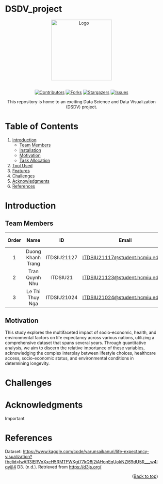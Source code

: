 # DSDV_project
<div id="header" align="center">
<!-- PROJECT LOGO -->   <img src="./assets/logo/logo.png" alt="Logo" width="200" height="200">
</div>
</br>

<!-- Shield.io Badges -->
<div align="center">
	
[![Contributors][contributors-shield]][contributors-url]
[![Forks][forks-shield]][forks-url]
[![Stargazers][stars-shield]][stars-url]
[![Issues][issues-shield]][issues-url]

</div>


<!-- Welcome line -->
<p align="center">
  This repository is home to an exciting Data Science and Data Visualization (DSDV) project.
</p>

<!-- TABLE OF CONTENTS -->
# Table of Contents
  <ol>
    <li>
      <a href="#Introduction">Introduction</a>
      <ul>
        <li><a href="#Team-members">Team Members</a></li>
	<li><a href="#installation">Installation</a></li>
	<li><a href="#motivation">Motivation</a></li>
	<li><a href="#task-allocation">Task Allocation</a></li>      
      </ul>
    </li>
    <li><a href="#Tool-Used">Tool Used</a></li>
    <li><a href="#features">Features</a></li>
    <li><a href="#challenges">Challenges</a></li>
    <li><a href="#acknowledgments">Acknowledgments</a></li>
    <li><a href="#references">References</a></li>
  </ol>

<!-- ABOUT THE PROJECT -->
# Introduction 
<p align="justify">

</p>

<!-- TEAM MEMBERS -->
## Team Members 

| Order |         Name          |     ID      |                  Email                  |                       Github account                        |                              Facebook                              |
| :---: | :-------------------: | :---------: |:---------------------------------------:| :---------------------------------------------------------: | :----------------------------------------------------------------: |
|   1   | Duong Khanh Trang | ITDSIU21127|  ITDSIU21117@student.hcmiu.edu.vn | [Dyceejl](https://github.com/Dyceejl) | [Khánh Chang](https://www.facebook.com/profile.php?id=100094699865328) |
|   2   | Tran Quynh Nhu | ITDSIU21 |  ITDSIU21123@student.hcmiu.edu.vn | [tronldau](https://github.com/tronldau) | [Trần Như](https://www.facebook.com/profile.php?id=100007911467259) |
|   3   | Le Thi Thuy Nga | ITDSIU21024 | ITDSIU21024@student.hcmiu.edu.vn | [Schrrodinger](https://github.com/Schrrodinger) | [Thuy Nga](https://www.facebook.com/profile.php?id=100032005854236) |


<!-- INSTALLATION -->

<!-- MOTIVATION -->
## Motivation 
This study explores the multifaceted impact of socio-economic, health, and environmental factors on life expectancy across various nations, utilizing a comprehensive dataset that spans several years. Through quantitative analysis, we aim to discern the relative importance of these variables, acknowledging the complex interplay between lifestyle choices, healthcare access, socio-economic status, and environmental conditions in determining longevity.
<p align="justify">

</p>


<!-- CHALLENGES -->
# Challenges

<!-- ACKNOWLEDGMENTS -->
# Acknowledgments

> [!IMPORTANT]

<p align="justify">

</p>

<!-- REFERENCES -->
# References
Dataset: https://www.kaggle.com/code/varunsaikanuri/life-expectancy-visualization?fbclid=IwAR3lERVqXxcH5RMTFWKgt77kQ8j2iAHonEqUokNZl69dU5R___w4lqyijI4
D3. (n.d.). Retrieved from https://d3js.org/


<p align="right">(<a href="#header">Back to top</a>)</p>

<!-- Badges link-->
[contributors-shield]: https://img.shields.io/github/contributors/Schrrodinger/DSDV_project?style=for-the-badge&label=CONTRIBUTORS 
[contributors-url]: https://github.com/Schrrodinger/DSDV_project/graphs/contributors
[forks-shield]:https://img.shields.io/github/forks/Schrrodinger/DSDV_project?style=for-the-badge&label=FORKS
[forks-url]: https://github.com/Schrrodinger/DSDV_project/forks
[stars-shield]: https://img.shields.io/github/stars/Schrrodinger/DSDV_project?style=for-the-badge&label=STARS
[stars-url]: https://github.com/Schrrodinger/DSDV_project/stargazers
[issues-shield]: https://img.shields.io/github/issues/Schrrodinger/DSDV_project?style=for-the-badge&label=ISSUES
[issues-url]: https://github.com/Schrrodinger/DSDV_project/issues
